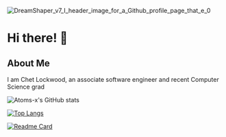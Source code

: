 
![DreamShaper_v7_I_header_image_for_a_Github_profile_page_that_e_0](https://github.com/Atoms-x/Atoms-x/assets/8111664/df9a8e96-97a6-413c-aca4-2c75aa370e4c)

# Hi there! 👋

## About Me

I am Chet Lockwood, an associate software engineer and recent Computer Science grad

![Atoms-x's GitHub stats](https://github-readme-stats.vercel.app/api?username=Atoms-x&show_icons=true&theme=neon)

[![Top Langs](https://github-readme-stats.vercel.app/api/top-langs/?username=Atoms-x&layout=donut&theme=neon)](https://github.com/Atoms-x/github-readme-stats)

[![Readme Card](https://github-readme-stats.vercel.app/api/pin/?username=Atoms-x&repo=Into-the-Void&theme=neon)](https://github.com/Atoms-x/Into-the-Void)

<!--
**Atoms-x/Atoms-x** is a ✨ _special_ ✨ repository because its `README.md` (this file) appears on your GitHub profile.

Here are some ideas to get you started:

- 🔭 I’m currently working on ...
- 🌱 I’m currently learning ...
- 👯 I’m looking to collaborate on ...
- 🤔 I’m looking for help with ...
- 💬 Ask me about ...
- 📫 How to reach me: ...
- 😄 Pronouns: ...
- ⚡ Fun fact: ...
-->

